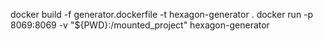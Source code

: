 docker build -f generator.dockerfile -t hexagon-generator .
docker run -p 8069:8069 -v "${PWD}:/mounted_project" hexagon-generator